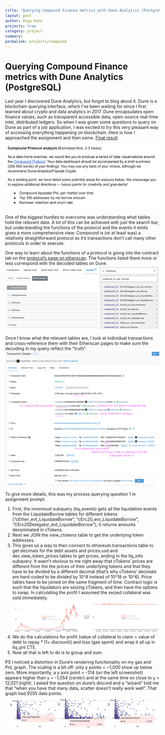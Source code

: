 ```yaml
---
title: "Querying Compound Finance metrics with Dune Analytics (PostgreSQL)"
layout: post
author: Olga Kahn
projects: true
category: project
summary:
permalink: projects/compound
---
```


# Querying Compound Finance metrics with Dune Analytics (PostgreSQL)

Last year I discovered Dune Analytics, but forgot to blog about it. Dune is a blockchain querying interface, which I’ve been waiting for since I first learned about crypto and data analytics in 2017. Dune encapsulates open finance values, such as transparent accessible data, open-source real-time intel, distributed ledgers. So when I was given some questions to query on Dune as part of a job application, I was excited to try this very pleasant way of accessing everything happening on blockchain. Here is how I approached the assignment and then some. [Final result](https://dune.xyz/olgadk7/compound_test)

![png](/assets/images/posts/compound/assignment.png)

One of the biggest hurdles to overcome was understanding what tables hold the relevant data. A lot of this can be achieved with just the search bar, but understanding the functions of the protocol and the events it emits gives a more comprehensive view. Compound is (or at least was) a relatively straightforward protocol as it’s transactions don’t call many other protocols in order to execute. 

One way to learn about the functions of a protocol is going into the contract tab on the [protocol’s page on etherscan](https://etherscan.io/address/0x3fda67f7583380e67ef93072294a7fac882fd7e7#writeContract). The functions listed there more or less correspond with the decoded tables on Dune. 
![png](/assets/images/posts/compound/functions.png)

Once I know what the relevant tables are, I look at individual transactions and cross-reference them with their Etherscan pages to make sure the decoding in my query reflect the “truth”.
![png](/assets/images/posts/compound/transaction.png)

To give more details, this was my process querying question 1 in assignment prompt: 
1. First, the innermost subquery (liq_events) gets all the liquidation events from the LiquidateBorrow tables for different tokens (“cEther_evt_LiquidateBorrow”, “cErc20_evt_LiquidateBorrow”, “CErc20Delegator_evt_LiquidateBorrow”); it returns amounts denominated in cTokens.
2. Next we JOIN the view_ctokens table to get the underlying token addresses. 
3. This gives us a way to then connect to ethereum.transactions table to get decimals for the debt assets and prices.usd and dex.view_token_prices tables to get prices, ending in the liq_info subquery. It wasn’t obvious to me right away that cTokens’ prices are different from the the prices of their underlying tokens and that they have to be divided by a different decimal (that’s why cTokens’ decimals are hard-coded to be divided by 10^8 instead of 10^18 or 10^6). Price tables have to be joined on the same fragment of time. Contract logic is such that the liquidators are seizing cTokens, and then have the options to swap. In calculating the profit I assumed the seized collateral was sold immediately.
![png](/assets/images/posts/compound/ctokens.png)
4. We do the calculations for profit (value of collateral to claim = value of debt to repay * (1+ discount)) and loss (gas spent) and wrap it all up in liq_pnl CTE. 
5. Now all that is left to do is to group and sum. 

PS I noticed a distortion in Dune’s rendering functionality on my gas and PnL graph. The scaling is a bit off: only y points < ~1,000 show up below zero. More importantly, a y axis point = -314 (on the left screenshot) appears higher than y = -1,054 (center) and at the same time so close to y = 12,021 (right). I asked the question on dune’s discord and a “wizard” told me that “when you have that many data, scatter doesn’t really work well”. That graph had 9255 data points.
![png](/assets/images/posts/compound/distortion.png)
